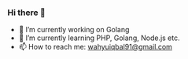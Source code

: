 ### Hi there 👋
- 🔭 I’m currently working on Golang 
- 🌱 I’m currently learning PHP, Golang, Node.js etc.
- 📫 How to reach me: wahyuiqbal91@gmail.com
<!--
**kikiinc75/kikiinc75** is a ✨ _special_ ✨ repository because its `README.md` (this file) appears on your GitHub profile.

Here are some ideas to get you started:

- 🔭 I’m currently working on ...
- 🌱 I’m currently learning ...
- 👯 I’m looking to collaborate on ...
- 🤔 I’m looking for help with ...
- 💬 Ask me about ...
- 📫 How to reach me: ...
- 😄 Pronouns: ...
- ⚡ Fun fact: ...
-->
